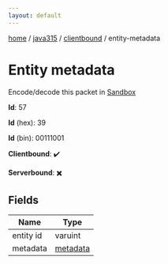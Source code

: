 ```yaml
---
layout: default
---
```


[home](/)  /  [java315](/protocol/java315)  /  [clientbound](/protocol/java315/clientbound)  /  entity-metadata

# Entity metadata

Encode/decode this packet in [Sandbox](../../../sandbox/java315#clientbound.entity_metadata)

**Id**: 57

**Id** (hex): 39

**Id** (bin): 00111001

**Clientbound**: ✔️

**Serverbound**: ✖️

## Fields

Name | Type
---|---
entity id | varuint
metadata | [metadata](/protocol/java315/metadata)
